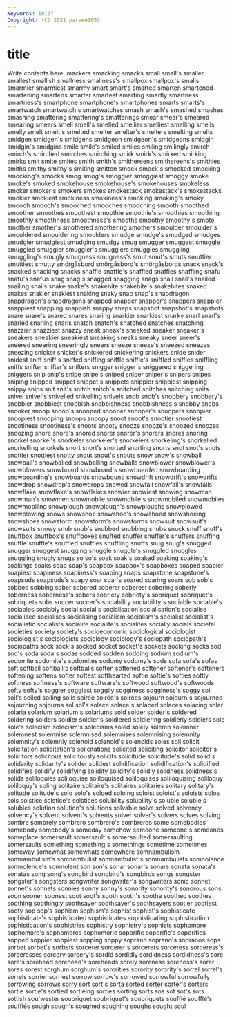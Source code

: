 ```yaml
---
Keywords: 10117
Copyright: (C) 2021 parsee1053
---
```


# title

Write contents here.
mackers smacking smacks small small's smaller smallest smallish smallness
smallness's smallpox smallpox's smalls smarmier smarmiest smarmy smart smart's smarted
smarten smartened smartening smartens smarter smartest smarting smartly smartness smartness's
smartphone smartphone's smartphones smarts smarts's smartwatch smartwatch's smartwatches smash smash's
smashed smashes smashing smattering smattering's smatterings smear smear's smeared smearing
smears smell smell's smelled smellier smelliest smelling smells smelly smelt
smelt's smelted smelter smelter's smelters smelting smelts smidgen smidgen's smidgens
smidgeon smidgeon's smidgeons smidgin smidgin's smidgins smile smile's smiled smiles
smiling smilingly smirch smirch's smirched smirches smirching smirk smirk's smirked
smirking smirks smit smite smites smith smith's smithereens smithereens's smithies
smiths smithy smithy's smiting smitten smock smock's smocked smocking smocking's
smocks smog smog's smoggier smoggiest smoggy smoke smoke's smoked smokehouse
smokehouse's smokehouses smokeless smoker smoker's smokers smokes smokestack smokestack's smokestacks
smokier smokiest smokiness smokiness's smoking smoking's smoky smooch smooch's smooched
smooches smooching smooth smoothed smoother smoothes smoothest smoothie smoothie's smoothies
smoothing smoothly smoothness smoothness's smooths smoothy smoothy's smote smother smother's
smothered smothering smothers smoulder smoulder's smouldered smouldering smoulders smudge smudge's
smudged smudges smudgier smudgiest smudging smudgy smug smugger smuggest smuggle
smuggled smuggler smuggler's smugglers smuggles smuggling smuggling's smugly smugness smugness's
smut smut's smuts smuttier smuttiest smutty smörgåsbord smörgåsbord's smörgåsbords snack
snack's snacked snacking snacks snaffle snaffle's snaffled snaffles snaffling snafu
snafu's snafus snag snag's snagged snagging snags snail snail's snailed
snailing snails snake snake's snakebite snakebite's snakebites snaked snakes snakier
snakiest snaking snaky snap snap's snapdragon snapdragon's snapdragons snapped snapper
snapper's snappers snappier snappiest snapping snappish snappy snaps snapshot snapshot's
snapshots snare snare's snared snares snaring snarkier snarkiest snarky snarl
snarl's snarled snarling snarls snatch snatch's snatched snatches snatching snazzier
snazziest snazzy sneak sneak's sneaked sneaker sneaker's sneakers sneakier sneakiest
sneaking sneaks sneaky sneer sneer's sneered sneering sneeringly sneers sneeze
sneeze's sneezed sneezes sneezing snicker snicker's snickered snickering snickers snide
snider snidest sniff sniff's sniffed sniffing sniffle sniffle's sniffled sniffles
sniffling sniffs snifter snifter's snifters snigger snigger's sniggered sniggering sniggers
snip snip's snipe snipe's sniped sniper sniper's snipers snipes sniping
snipped snippet snippet's snippets snippier snippiest snipping snippy snips snit
snit's snitch snitch's snitched snitches snitching snits snivel snivel's snivelled
snivelling snivels snob snob's snobbery snobbery's snobbier snobbiest snobbish snobbishness
snobbishness's snobby snobs snooker snoop snoop's snooped snooper snooper's snoopers
snoopier snoopiest snooping snoops snoopy snoot snoot's snootier snootiest snootiness
snootiness's snoots snooty snooze snooze's snoozed snoozes snoozing snore snore's
snored snorer snorer's snorers snores snoring snorkel snorkel's snorkeler snorkeler's
snorkelers snorkeling's snorkelled snorkelling snorkels snort snort's snorted snorting snorts
snot snot's snots snottier snottiest snotty snout snout's snouts snow
snow's snowball snowball's snowballed snowballing snowballs snowblower snowblower's snowblowers snowboard
snowboard's snowboarded snowboarding snowboarding's snowboards snowbound snowdrift snowdrift's snowdrifts snowdrop
snowdrop's snowdrops snowed snowfall snowfall's snowfalls snowflake snowflake's snowflakes snowier
snowiest snowing snowman snowman's snowmen snowmobile snowmobile's snowmobiled snowmobiles snowmobiling
snowplough snowplough's snowploughs snowplowed snowplowing snows snowshoe snowshoe's snowshoed snowshoeing
snowshoes snowstorm snowstorm's snowstorms snowsuit snowsuit's snowsuits snowy snub snub's
snubbed snubbing snubs snuck snuff snuff's snuffbox snuffbox's snuffboxes snuffed
snuffer snuffer's snuffers snuffing snuffle snuffle's snuffled snuffles snuffling snuffs
snug snug's snugged snugger snuggest snugging snuggle snuggle's snuggled snuggles
snuggling snugly snugs so so's soak soak's soaked soaking soaking's
soakings soaks soap soap's soapbox soapbox's soapboxes soaped soapier soapiest
soapiness soapiness's soaping soaps soapstone soapstone's soapsuds soapsuds's soapy soar
soar's soared soaring soars sob sob's sobbed sobbing sober sobered
soberer soberest sobering soberly soberness soberness's sobers sobriety sobriety's sobriquet
sobriquet's sobriquets sobs soccer soccer's sociability sociability's sociable sociable's sociables
sociably social social's socialisation socialisation's socialise socialised socialises socialising socialism
socialism's socialist socialist's socialistic socialists socialite socialite's socialites socially socials
societal societies society society's socioeconomic sociological sociologist sociologist's sociologists sociology
sociology's sociopath sociopath's sociopaths sock sock's socked socket socket's sockets
socking socks sod sod's soda soda's sodas sodded sodden sodding
sodium sodium's sodomite sodomite's sodomites sodomy sodomy's sods sofa sofa's
sofas soft softball softball's softballs soften softened softener softener's softeners
softening softens softer softest softhearted softie softie's softies softly softness
softness's software software's softwood softwood's softwoods softy softy's soggier soggiest
soggily sogginess sogginess's soggy soil soil's soiled soiling soils soirée
soirée's soirées sojourn sojourn's sojourned sojourning sojourns sol sol's solace
solace's solaced solaces solacing solar solaria solarium solarium's solariums sold
solder solder's soldered soldering solders soldier soldier's soldiered soldiering soldierly
soldiers sole sole's solecism solecism's solecisms soled solely solemn solemner
solemnest solemnise solemnised solemnises solemnising solemnity solemnity's solemnly solenoid solenoid's
solenoids soles soli solicit solicitation solicitation's solicitations solicited soliciting solicitor
solicitor's solicitors solicitous solicitously solicits solicitude solicitude's solid solid's solidarity
solidarity's solider solidest solidification solidification's solidified solidifies solidify solidifying solidity
solidity's solidly solidness solidness's solids soliloquies soliloquise soliloquised soliloquises soliloquising
soliloquy soliloquy's soling solitaire solitaire's solitaires solitaries solitary solitary's solitude
solitude's solo solo's soloed soloing soloist soloist's soloists solos sols
solstice solstice's solstices solubility solubility's soluble soluble's solubles solution solution's
solutions solvable solve solved solvency solvency's solvent solvent's solvents solver
solver's solvers solves solving sombre sombrely sombrero sombrero's sombreros some
somebodies somebody somebody's someday somehow someone someone's someones someplace somersault
somersault's somersaulted somersaulting somersaults something something's somethings sometime sometimes someway
somewhat somewhats somewhere somnambulism somnambulism's somnambulist somnambulist's somnambulists somnolence somnolence's
somnolent son son's sonar sonar's sonars sonata sonata's sonatas song
song's songbird songbird's songbirds songs songster songster's songsters songwriter songwriter's
songwriters sonic sonnet sonnet's sonnets sonnies sonny sonny's sonority sonority's
sonorous sons soon sooner soonest soot soot's sooth sooth's soothe
soothed soothes soothing soothingly soothsayer soothsayer's soothsayers sootier sootiest sooty
sop sop's sophism sophism's sophist sophist's sophisticate sophisticate's sophisticated sophisticates
sophisticating sophistication sophistication's sophistries sophistry sophistry's sophists sophomore sophomore's sophomores
sophomoric soporific soporific's soporifics sopped soppier soppiest sopping soppy soprano
soprano's sopranos sops sorbet sorbet's sorbets sorcerer sorcerer's sorcerers sorceress
sorceress's sorceresses sorcery sorcery's sordid sordidly sordidness sordidness's sore sore's
sorehead sorehead's soreheads sorely soreness soreness's sorer sores sorest sorghum
sorghum's sororities sorority sorority's sorrel sorrel's sorrels sorrier sorriest sorrow
sorrow's sorrowed sorrowful sorrowfully sorrowing sorrows sorry sort sort's sorta
sorted sorter sorter's sorters sortie sortie's sortied sortieing sorties sorting
sorts sos sot sot's sots sottish sou'wester soubriquet soubriquet's soubriquets
soufflé soufflé's soufflés sough sough's soughed soughing soughs sought soul
